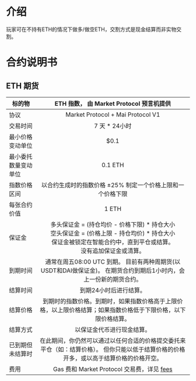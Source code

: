 # 介绍
玩家可在不持有ETH的情况下做多/做空ETH，交割方式是现金结算而非实物交割。


# 合约说明书

## ETH 期货

| 标的物       | ETH 指数， 由 Market Protocol 预言机提供         | 
| -------------      |:-------------: |
| 协议                | Market Protocol + Mai Protocol V1 |
| 交易时间            | 7 天 * 24小时         |  
| 最小价格变动单位     | $0.1 |   
| 最小委托数量变动单位 | 0.1 ETH |
| 指数价格区间        | 以合约生成时的指数价格 ±25% 制定一个价格上限和一个价格下限       | 
| 每张合约价值        | 1 ETH         |   
| 保证金             | 多头保证金 = (持仓均价 - 价格下限) * 持仓大小<br/>空头保证金 = (价格上限 - 持仓均价) * 持仓大小<br/>保证金被锁定在智能合约中，直到平仓或结算。<br/>没有追加保证金或清算。     |  
| 到期时间           | 通常在周五08:00 UTC 到期。 目前有两种周期货(以USDT和DAI做保证金)。 在期货合约到期后1小时内，会上一份新的期货合约。   |  
| 结算时间           | 到期24小时后进行结算。          |
| 结算价格           | 到期时的指数价格。到期时，如果指数价格高于上限价格，以上限价格结算；如果指数价格低于下限价格，以下限价格结算。            | 
| 结算方式           |   以保证金代币进行现金结算。      |  
| 已到期但未结算时    | 在此期间，你仍然可以通过以任何合适的价格提交委托来平仓（如：结算价格）。 但你只能以低于结算价格的价格开多，或以高于结算价格的价格开空。 |
| 费用               |   Gas 费和 Market Protocol 交易费，详见 [fees](fees.md) |   

